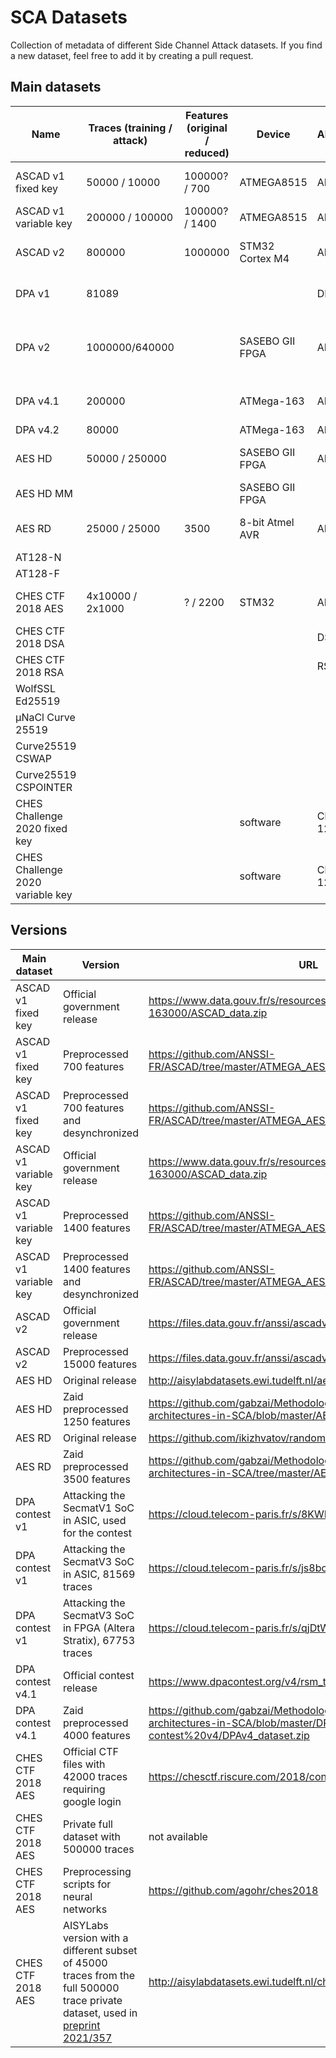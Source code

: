 # SCA Datasets
Collection of metadata of different Side Channel Attack datasets.
If you find a new dataset, feel free to add it by creating a pull request.

## Main datasets

| Name | Traces (training / attack) | Features (original / reduced) | Device | Algorithm | Countermeasures | Keys | Aquisition | Papers | URL |
|---|---|---|---|---|---|---|---|---|---|
| ASCAD v1 fixed key | 50000 / 10000 | 100000? / 700 | ATMEGA8515 | AES-128 | 1st order XOR Boolean Masking | Fixed | EM | [JOC 2020](https://doi.org/10.1007/s13389-019-00220-8) | see versions below |
| ASCAD v1 variable key | 200000 / 100000 | 100000? / 1400 | ATMEGA8515 | AES-128 | 1st order XOR Boolean Masking | Random | EM | [JOC 2020](https://doi.org/10.1007/s13389-019-00220-8) | [github](https://github.com/ANSSI-FR/ASCAD/tree/410b92bab3bc69502b43c5cc9ccdec74794870be/ATMEGA_AES_v1/ATM_AES_v1_variable_key) |
| ASCAD v2 | 800000 | 1000000 | STM32 Cortex M4 | AES-128 | 2nd order Boolean Masking and shuffling | Random | Power | [preprint 2021/592](https://eprint.iacr.org/2021/592.pdf) | See versions below |
| DPA v1 | 81089 |  |  | DES |  | Fixed |  |  | See versions below|
| DPA v2 | 1000000/640000 |  | SASEBO GII FPGA | AES-128 | None | Random in template, 32 fixed in test | Power |  | [website](https://www.dpacontest.org/v2/download.php) |
| DPA v4.1 | 200000 |  | ATMega-163 | AES-128 |  | Fixed | Power |  | See versions below |
| DPA v4.2 | 80000 |  | ATMega-163 | AES-128 |  | 16 fixed | Power |  | [website](https://www.dpacontest.org/v4/42_traces.php) |
| AES HD | 50000 / 250000 |  | SASEBO GII FPGA | AES-128 |  | Fixed |  |  | See versions below  |
| AES HD MM|  |  | SASEBO GII FPGA |  |  |  |  |  |
| AES RD | 25000 / 25000 | 3500 | 8-bit Atmel AVR | AES-128 | Random delay interrupt | 1 fixed | Power | [CHES 2009](https://www.iacr.org/archive/ches2009/57470156/57470156.pdf) | See versions below |
| AT128-N |  |  |  |  |  |  |  |  |
| AT128-F |  |  |  |  |  |  |  |  |
| CHES CTF 2018 AES | 4x10000 / 2x1000 | ? / 2200 | STM32 | AES-128 | 1st order XOR Boolean Masking | Fixed and Random | Power |  | See versions below |
| CHES CTF 2018 DSA |  |  |  | DSA | | Fixed |  |  |  |
| CHES CTF 2018 RSA |  |  |  | RSA |  | Fixed |  |  |  |
| WolfSSL Ed25519 |  |  |  |  |  |  |  |  |
| μNaCl Curve 25519 |  |  |  |  |  |  |  |  |
| Curve25519 CSWAP |  |  |  |  |  |  |  |  |
| Curve25519 CSPOINTER |  |  |  |  |  |  |  |  |
| CHES Challenge 2020 fixed key |  |  | software | Clyde-128 | different ISW masking methods | Fixed | Power | [preprint 2022/471](https://eprint.iacr.org/2022/471.pdf) |  |
| CHES Challenge 2020 variable key |  |  | software | Clyde-128 | different ISW masking methods | Random | Power | [preprint 2022/471](https://eprint.iacr.org/2022/471.pdf) |  |

## Versions
| Main dataset | Version | URL |
|---|---|---|
| ASCAD v1 fixed key | Official government release | https://www.data.gouv.fr/s/resources/ascad/20180530-163000/ASCAD_data.zip |
| ASCAD v1 fixed key | Preprocessed 700 features | https://github.com/ANSSI-FR/ASCAD/tree/master/ATMEGA_AES_v1/ATM_AES_v1_fixed_key |
| ASCAD v1 fixed key | Preprocessed 700 features and desynchronized |  https://github.com/ANSSI-FR/ASCAD/tree/master/ATMEGA_AES_v1/ATM_AES_v1_fixed_key |
| ASCAD v1 variable key | Official government release | https://www.data.gouv.fr/s/resources/ascad/20180530-163000/ASCAD_data.zip |
| ASCAD v1 variable key | Preprocessed 1400 features | https://github.com/ANSSI-FR/ASCAD/tree/master/ATMEGA_AES_v1/ATM_AES_v1_variable_key |
| ASCAD v1 variable key | Preprocessed 1400 features and desynchronized | https://github.com/ANSSI-FR/ASCAD/tree/master/ATMEGA_AES_v1/ATM_AES_v1_variable_key |
| ASCAD v2 | Official government release | https://files.data.gouv.fr/anssi/ascadv2/ |
| ASCAD v2 | Preprocessed 15000 features | https://files.data.gouv.fr/anssi/ascadv2/ascadv2-extracted.h5 |
| AES HD | Original release | http://aisylabdatasets.ewi.tudelft.nl/aes_hd.h5 |
| AES HD | Zaid preprocessed 1250 features  | https://github.com/gabzai/Methodology-for-efficient-CNN-architectures-in-SCA/blob/master/AES_HD/AES_HD_dataset.zip |
| AES RD | Original release | https://github.com/ikizhvatov/randomdelays-traces |
| AES RD | Zaid preprocessed 3500 features | https://github.com/gabzai/Methodology-for-efficient-CNN-architectures-in-SCA/tree/master/AES_RD/AES_RD_dataset |
| DPA contest v1 | Attacking the SecmatV1 SoC in ASIC, used for the contest | https://cloud.telecom-paris.fr/s/8KWK5PnApP4DNy7  |
| DPA contest v1 | Attacking the SecmatV3 SoC in ASIC, 81569 traces | https://cloud.telecom-paris.fr/s/js8bcrAnZc4rLQb |
| DPA contest v1 | Attacking the SecmatV3 SoC in FPGA (Altera Stratix), 67753 traces | https://cloud.telecom-paris.fr/s/qjDtWRHy4WEDBcm |
| DPA contest v4.1 | Official contest release | https://www.dpacontest.org/v4/rsm_traces.php | 
| DPA contest v4.1 | Zaid preprocessed 4000 features | https://github.com/gabzai/Methodology-for-efficient-CNN-architectures-in-SCA/blob/master/DPA-contest%20v4/DPAv4_dataset.zip | 
| CHES CTF 2018 AES | Official CTF files with 42000 traces requiring google login | https://chesctf.riscure.com/2018/content?show=training |
| CHES CTF 2018 AES | Private full dataset with 500000 traces | not available |
| CHES CTF 2018 AES | Preprocessing scripts for neural networks | https://github.com/agohr/ches2018 |
| CHES CTF 2018 AES | AISYLabs version with a different subset of 45000 traces from the full 500000 trace private dataset, used in [preprint 2021/357](https://eprint.iacr.org/2021/357.pdf)| http://aisylabdatasets.ewi.tudelft.nl/ches_ctf.h5 |

